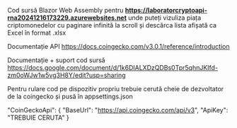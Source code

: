 Cod sursă Blazor Web Assembly pentru **https://laboratorcryptoapi-rna20241216173229.azurewebsites.net** unde puteți vizuliza piața criptomonedelor cu paginare infinită la scroll și descărca lista afișată ca Excel în format .xlsx 

Documentație API https://docs.coingecko.com/v3.0.1/reference/introduction 

Documentație + suport cod sursă https://docs.google.com/document/d/1k6DIALXDzQDBs0Tpr5qhnJKIfd-zm0oWJw1w5vg3H8Y/edit?usp=sharing

Pentru rulare cod pe dispozitiv propriu trebuie cerută cheie de dezvoltator de la coingecko și pusă în appsettings.json

"CoinGeckoApi": {
  "BaseUrl": "https://api.coingecko.com/api/v3",
  "ApiKey": "TREBUIE CERUTA"
}
